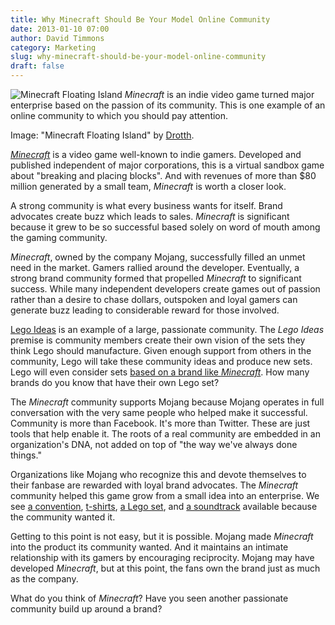 ```yaml
---
title: Why Minecraft Should Be Your Model Online Community
date: 2013-01-10 07:00
author: David Timmons
category: Marketing
slug: why-minecraft-should-be-your-model-online-community
draft: false
---
```


![Minecraft Floating Island][1]
<span class="img-caption">
  *Minecraft* is an indie video game turned major enterprise based on the
  passion of its community. This is one example of an online community to
  which you should pay attention.

  Image: "Minecraft Floating Island" by [Drotth][2].
</span>

*[Minecraft][]* is a video game well-known to indie gamers. Developed
and published independent of major corporations, this is a virtual
sandbox game about "breaking and placing blocks". And with revenues
of more than $80 million generated by a small team, *Minecraft* is
worth a closer look.

A strong community is what every business wants for itself. Brand
advocates create buzz which leads to sales. *Minecraft* is significant
because it grew to be so successful based solely on word of mouth among
the gaming community.

*Minecraft*, owned by the company Mojang, successfully filled an unmet
need in the market. Gamers rallied around the developer. Eventually, a
strong brand community formed that propelled *Minecraft* to significant
success. While many independent developers create games out of passion
rather than a desire to chase dollars, outspoken and loyal gamers can
generate buzz leading to considerable reward for those involved.

[Lego Ideas][] is an example of a large, passionate community. The
*Lego Ideas* premise is community members create their own vision of
the sets they think Lego should manufacture. Given enough support
from others in the community, Lego will take these community ideas and
produce new sets. Lego will even consider sets
[based on a brand like *Minecraft*][3]. How many brands do you know
that have their own Lego set?

The *Minecraft* community supports Mojang because Mojang operates in
full conversation with the very same people who helped make it
successful. Community is more than Facebook. It's more than Twitter.
These are just tools that help enable it. The roots of a real community
are embedded in an organization's DNA, not added on top of "the way
we've always done things."

Organizations like Mojang who recognize this and devote themselves to
their fanbase are rewarded with loyal brand advocates. The *Minecraft*
community helped this game grow from a small idea into an enterprise. We
see [a convention][4], [t-shirts][5], [a Lego set][6], and [a soundtrack][7]
available because the community wanted it.

Getting to this point is not easy, but it is possible. Mojang made
*Minecraft* into the product its community wanted. And it maintains an
intimate relationship with its gamers by encouraging reciprocity. Mojang
may have developed *Minecraft*, but at this point, the fans own the
brand just as much as the company.

What do you think of *Minecraft*? Have you seen another passionate
community build up around a brand?


[1]: {filename}/images/2013/01/why-minecraft-should-be-your-model-online-community0.jpg
  "Why Minecraft Should Be Your Model Online Community"

[2]: http://www.minecraftforum.net/forums/show-your-creation/fan-art/1576932-minecraft-wallpaper-in-hd
  "View the original image on Minecraft Forum."

[3]: https://ideas.lego.com/projects/4038
  "Click here to visit the Minecraft Lego Ideas page."

[4]: http://mineconparis.tumblr.com/
  "Click here to visit the MineCon Tumblr blog."

[5]: https://www.threadless.com/cartoon-tv-characters/minecraft
  "Click here to visit the Minecraft Threadless store."

[6]: http://shop.lego.com/en-US/Minecraft-21102
  "Click here to visit the Minecraft Lego Shop page."

[7]: http://c418.bandcamp.com/album/minecraft-volume-alpha
  "Click here to visit the Minecraft soundtrack page."

[Lego Ideas]: https://ideas.lego.com/
  "Click here to visit the official Lego Ideas community."

[Minecraft]: https://minecraft.net/
  "Click here to visit the official Minecraft website."
